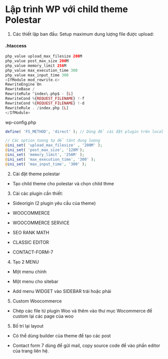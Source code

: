 # Lập trình WP với child theme Polestar 

1. Các thiết lập ban đầu:
Setup maximum dung lượng file được upload:

#### .htaccess

``` php
php_value upload_max_filesize 200M
php_value post_max_size 200M
php_value memory_limit 256M
php_value max_execution_time 300
php_value max_input_time 300
<IfModule mod_rewrite.c>
RewriteEngine On
RewriteBase /
RewriteRule ^index\.php$ - [L]
RewriteCond %{REQUEST_FILENAME} !-f
RewriteCond %{REQUEST_FILENAME} !-d
RewriteRule . /index.php [L]
</IfModule>
```

wp-config.php

``` php
define( 'FS_METHOD', 'direct' ); // Dùng để cài đặt plugin trên local

// Các option tương tự để tănt dung lượng
@ini_set( 'upload_max_filesize' , '200M' );
@ini_set( 'post_max_size', '128M');
@ini_set( 'memory_limit', '256M' );
@ini_set( 'max_execution_time', '300' );
@ini_set( 'max_input_time', '300' );
```

2. Cài đặt theme polestar

- Tạo child theme cho polestar và chọn child thme

3. Cài các plugin cần thiết:

- Sideorigin (2 plugin yêu cầu của theme)

- WOOCOMMERCE

- WOOCOMMERCE SERVICE

- SEO RANK MATH

- CLASSIC EDITOR

- CONTACT-FORM-7


4. Tạo 2 MENU

- Một menu chính

- Một menu cho sitebar

- Add menu WIDGET vào SIDEBAR trái hoặc phải

5. Custom Woocommerce

- Chép các file từ plugin Woo và thêm vào thư mục Wocommerce để custom lại các page của woo

5. Bố trí lại layout

- Có thể dùng builder của theme để tạo các post

- Contact form 7 dùng để gửi mail, copy source code để vào phần editor của trang liên hệ.

